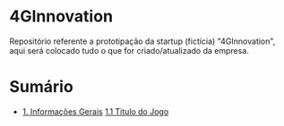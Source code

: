 # 4GInnovation
Repositório referente a prototipação da startup (fictícia) "4GInnovation", aqui será colocado tudo o que for criado/atualizado da empresa.

<h1>Sumário</h1>

- [1. Informações Gerais](https://github.com/giovannasantt/4GInnovation/wiki)
[1.1 Titulo do Jogo](https://github.com/giovannasantt/4GInnovation/wiki/1.-Informa%C3%A7%C3%B5es-Gerais#:~:text=em%20primeira%20pessoa-,1.1.%20T%C3%ADtulo%20do%20Jogo,-%5BDica%3A%20Escolha%20um)
